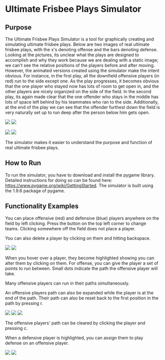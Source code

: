 # Ultimate Frisbee Plays Simulator

## Purpose

The Ultimate Frisbee Plays Simulator is a tool for graphically creating and simulating ultimate frisbee plays. Below are two images of real ultimate frisbee plays, with the x's denoting offense and the bars denoting defense. Looking at the pictures, its unclear what the plays are designed to accomplish and why they work because we are dealing with a static image; we can't see the relative positions of the players before and after moving. However, the animated versions created using the simulator make the intent obvious. For instance, in the first play, all the downfield offensive players (in red) run to the side except one. As the play progresses, it becomes obvious that the one player who stayed now has lots of room to get open in, and the other players are nicely organized on the side of the field. In the second play, its again made clear that the one offender who stays in the middle has lots of space left behind by his teammates who ran to the side. Additionally, at the end of the play we can see that the offender furthest down the field is very naturally set up to run deep after the person below him gets open.

![](media/StaticPlay.PNG) ![](media/AnimatedPlay.gif)

![](media/StaticPlay2.PNG) ![](media/AnimatedPlay2.gif)

The simulator makes it easier to understand the purpose and function of real ultimate frisbee plays.

## How to Run

To run the simulator, you have to download and install the pygame library. Detailed instructions for doing so can be found here: https://www.pygame.org/wiki/GettingStarted. The simulator is built using the 1.9.6 package of pygame.

## Functionality Examples

You can place offensive (red) and defensive (blue) players anywhere on the field by left clicking. Press the button on the top left corner to change teams. Clicking somewhere off the field does not place a player.

You can also delete a player by clicking on them and hitting backspace.

![](media/PlacePlayers.gif) ![](media/DeletePlayers.gif)

When you hover over a player, they become highlighted showing you can alter them by clicking on them. For offense, you can give the player a set of points to run between. Small dots indicate the path the offensive player will take.

Many offensive players can run in their paths simultaneously.

An offensive players path can also be expanded while the player is at the end of the path. Their path can also be reset back to the first position in the path by pressing r.

![](media/PathOffense.gif) ![](media/PathMultipleOffense.gif) ![](media/ExpandOffensePath.gif)

The offensive players' path can be cleared by clicking the player and pressing c.

When a defensive player is highlighted, you can assign them to play defense on an offensive player.

![](media/RePathOffense.gif) ![](media/AssignDtoO.gif)
